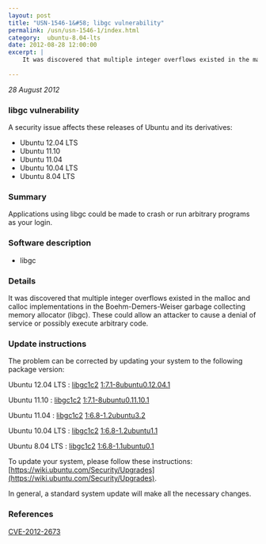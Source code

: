 ```yaml
---
layout: post
title: "USN-1546-1&#58; libgc vulnerability"
permalink: /usn/usn-1546-1/index.html
category:  ubuntu-8.04-lts
date: 2012-08-28 12:00:00
excerpt: |
    It was discovered that multiple integer overflows existed in the malloc and calloc implementations in the Boehm-Demers-Weiser garbage collecting memory allocator (libgc). These could allow an attacker to cause a denial of service or possibly execute arbitrary code. 
    
--- 
```

 
 

*28 August 2012*

### libgc vulnerability

A security issue affects these releases of Ubuntu and its derivatives:

* Ubuntu 12.04 LTS
* Ubuntu 11.10
* Ubuntu 11.04
* Ubuntu 10.04 LTS
* Ubuntu 8.04 LTS

### Summary

Applications using libgc could be made to crash or run arbitrary programs as your login.

### Software description

* libgc 

### Details

It was discovered that multiple integer overflows existed in the malloc and calloc implementations in the Boehm-Demers-Weiser garbage collecting memory allocator (libgc). These could allow an attacker to cause a denial of service or possibly execute arbitrary code. 

### Update instructions

The problem can be corrected by updating your system to the following package version:

Ubuntu 12.04 LTS
 : [libgc1c2](https://launchpad.net/ubuntu/+source/libgc) <span> [1:7.1-8ubuntu0.12.04.1](https://launchpad.net/ubuntu/+source/libgc/1:7.1-8ubuntu0.12.04.1) </span> 

Ubuntu 11.10
 : [libgc1c2](https://launchpad.net/ubuntu/+source/libgc) <span> [1:7.1-8ubuntu0.11.10.1](https://launchpad.net/ubuntu/+source/libgc/1:7.1-8ubuntu0.11.10.1) </span> 

Ubuntu 11.04
 : [libgc1c2](https://launchpad.net/ubuntu/+source/libgc) <span> [1:6.8-1.2ubuntu3.2](https://launchpad.net/ubuntu/+source/libgc/1:6.8-1.2ubuntu3.2) </span> 

Ubuntu 10.04 LTS
 : [libgc1c2](https://launchpad.net/ubuntu/+source/libgc) <span> [1:6.8-1.2ubuntu1.1](https://launchpad.net/ubuntu/+source/libgc/1:6.8-1.2ubuntu1.1) </span> 

Ubuntu 8.04 LTS
 : [libgc1c2](https://launchpad.net/ubuntu/+source/libgc) <span> [1:6.8-1.1ubuntu0.1](https://launchpad.net/ubuntu/+source/libgc/1:6.8-1.1ubuntu0.1) </span> 

To update your system, please follow these instructions: [https://wiki.ubuntu.com/Security/Upgrades](https://wiki.ubuntu.com/Security/Upgrades).

In general, a standard system update will make all the necessary changes. 

### References

 
 [CVE-2012-2673](http://people.ubuntu.com/~ubuntu-security/cve/CVE-2012-2673)
 

